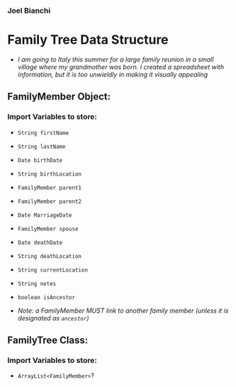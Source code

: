 ### Joel Bianchi

# Family Tree Data Structure
* _I am going to Italy this summer for a large family reunion in a small village where my grandmother was born.  I created a spreadsheet with information, but it is too unwieldly in making it visually appealing_


## FamilyMember Object:
### Import Variables to store:
  * `String firstName`
  * `String lastName`
  * `Date birthDate`
  * `String birthLocation`
  * `FamilyMember parent1`
  * `FamilyMember parent2`
  * `Date MarriageDate`
  * `FamilyMember spouse`
  * `Date deathDate`
  * `String deathLocation`
  * `String currentLocation`
  * `String notes`
  * `boolean isAncestor`

  * _Note: a FamilyMember MUST link to another family member (unless it is designated as `ancestor`)_ 

## FamilyTree Class:
### Import Variables to store:
  * `ArrayList<FamilyMember>`?
